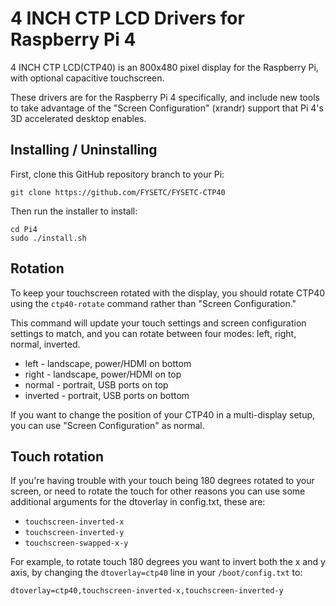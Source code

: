# 4 INCH CTP LCD Drivers for Raspberry Pi 4

4 INCH CTP LCD(CTP40) is an 800x480 pixel display for the Raspberry Pi, with optional capacitive touchscreen.

These drivers are for the Raspberry Pi 4 specifically, and include new tools to take advantage of the "Screen Configuration" (xrandr) support that Pi 4's 3D accelerated desktop enables.

## Installing / Uninstalling

First, clone this GitHub repository branch to your Pi:

```
git clone https://github.com/FYSETC/FYSETC-CTP40
```

Then run the installer to install:

```
cd Pi4
sudo ./install.sh
```

## Rotation

To keep your touchscreen rotated with the display, you should rotate CTP40 using the `ctp40-rotate` command rather than "Screen Configuration."

This command will update your touch settings and screen configuration settings to match, and you can rotate between four modes: left, right, normal, inverted.

* left - landscape, power/HDMI on bottom
* right - landscape, power/HDMI on top
* normal - portrait, USB ports on top
* inverted - portrait, USB ports on bottom

If you want to change the position of your CTP40 in a multi-display setup, you can use "Screen Configuration" as normal.

## Touch rotation

If you're having trouble with your touch being 180 degrees rotated to your screen, or need to rotate the touch for other reasons you can use some additional arguments for the dtoverlay in config.txt, these are:

* `touchscreen-inverted-x`
* `touchscreen-inverted-y`
* `touchscreen-swapped-x-y`

For example, to rotate touch 180 degrees you want to invert both the x and y axis, by changing the `dtoverlay=ctp40` line in your `/boot/config.txt` to:

```
dtoverlay=ctp40,touchscreen-inverted-x,touchscreen-inverted-y
```
